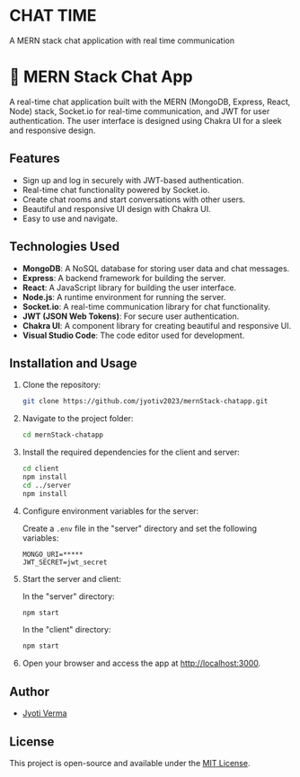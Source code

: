 # CHAT TIME
A MERN stack chat application with real time communication



# 🚀 MERN Stack Chat App

A real-time chat application built with the MERN (MongoDB, Express, React, Node) stack, Socket.io for real-time communication, and JWT for user authentication. The user interface is designed using Chakra UI for a sleek and responsive design.

## Features

- Sign up and log in securely with JWT-based authentication.
- Real-time chat functionality powered by Socket.io.
- Create chat rooms and start conversations with other users.
- Beautiful and responsive UI design with Chakra UI.
- Easy to use and navigate.

## Technologies Used

- **MongoDB**: A NoSQL database for storing user data and chat messages.
- **Express**: A backend framework for building the server.
- **React**: A JavaScript library for building the user interface.
- **Node.js**: A runtime environment for running the server.
- **Socket.io**: A real-time communication library for chat functionality.
- **JWT (JSON Web Tokens)**: For secure user authentication.
- **Chakra UI**: A component library for creating beautiful and responsive UI.
- **Visual Studio Code**: The code editor used for development.

## Installation and Usage

1. Clone the repository:

   ```bash
   git clone https://github.com/jyotiv2023/mernStack-chatapp.git
   ```

2. Navigate to the project folder:

   ```bash
   cd mernStack-chatapp
   ```

3. Install the required dependencies for the client and server:

   ```bash
   cd client
   npm install
   cd ../server
   npm install
   ```

4. Configure environment variables for the server:

   Create a `.env` file in the "server" directory and set the following variables:

   ```
   MONGO_URI=*****
   JWT_SECRET=jwt_secret
   ```

5. Start the server and client:

   In the "server" directory:

   ```bash
   npm start
   ```

   In the "client" directory:

   ```bash
   npm start
   ```

6. Open your browser and access the app at [http://localhost:3000](http://localhost:3000).

## Author

- [Jyoti Verma](https://github.com/jyotiv2023)

## License

This project is open-source and available under the [MIT License](LICENSE).

```

